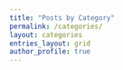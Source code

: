 ```yaml
---
title: "Posts by Category"
permalink: /categories/
layout: categories
entries_layout: grid
author_profile: true
---
```

